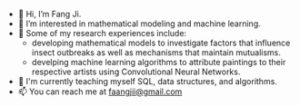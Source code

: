 - 👋 Hi, I’m Fang Ji. 
- 👀 I’m interested in mathematical modeling and machine learning. 
- 🌱 Some of my research experiences include:
  - developing mathematical models to investigate factors that influence insect outbreaks as well as mechanisms that maintain mutualisms.
  - develping machine learning algorithms to attribute paintings to their respective artists using Convolutional Neural Networks. 
- 💞️ I'm currently teaching myself SQL, data structures, and algorithms.
- 📫 You can reach me at faangjii@gmail.com

<!---
fang-ji/fang-ji is a ✨ special ✨ repository because its `README.md` (this file) appears on your GitHub profile.
You can click the Preview link to take a look at your changes.
--->
